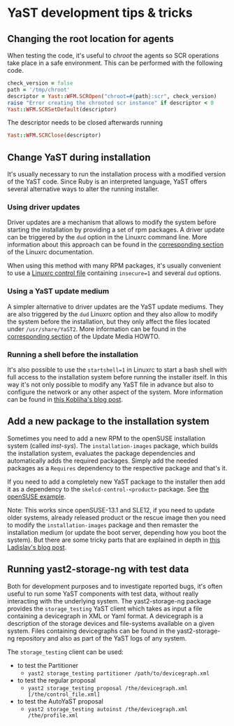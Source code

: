 # YaST development tips & tricks

## Changing the root location for agents

When testing the code, it's useful to _chroot_ the agents so SCR operations take
place in a safe environment. This can be performed with the following code.

```ruby
check_version = false
path = '/tmp/chroot'
descriptor = Yast::WFM.SCROpen("chroot=#{path}:scr", check_version)
raise "Error creating the chrooted scr instance" if descriptor < 0
Yast::WFM.SCRSetDefault(descriptor)
```

The descriptor needs to be closed afterwards running

```ruby
Yast::WFM.SCRClose(descriptor)
```

## Change YaST during installation

It's usually necessary to run the installation process with a modified version
of the YaST code. Since Ruby is an interpreted language, YaST offers several
alternative ways to alter the running installer.

### Using driver updates

Driver updates are a mechanism that allows to modify the system before starting
the installation by providing a set of rpm packages. A driver update can be
triggered by the ```dud``` option in the Linuxrc command line. More information
about this approach can be found in the
[corresponding section](https://en.opensuse.org/Linuxrc#p_driverupdate) of
the Linuxrc documentation.

When using this method with many RPM packages, it's usually convenient to use a
[Linuxrc control
file](https://doc.opensuse.org/projects/autoyast/#ay-cmd-parameters)
containing ```insecure=1``` and several ```dud``` options.

### Using a YaST update medium

A simpler alternative to driver updates are the YaST update mediums. They are
also triggered by the ```dud``` Linuxrc option and they also
allow to modify the system before the installation, but they only affect the
files located under ```/usr/share/YaST2```. More information can be found
in the [corresponding
section](ftp://ftp.suse.de/pub/people/hvogel/Update-Media-HOWTO/html/id_yud.html)
of the Update Media HOWTO.

### Running a shell before the installation

It's also possible to use the ```startshell=1``` in Linuxrc to start a bash
shell with full access to the installation system before running the installer
itself. In this way it's not only possible to modify any YaST file in advance
but also to configure the network or any other aspect of the system. More
information can be found in
[this Kobliha's blog
post](https://kobliha-suse.blogspot.cz/2009/10/easiest-way-how-to-modify-installation.html).

## Add a new package to the installation system

Sometimes you need to add a new RPM to the openSUSE installation system (called
_inst-sys_). The ```installation-images``` package, which builds the
installation system, evaluates the package dependencies and automatically adds
the required packages. Simply add the needed packages as a ```Requires``` dependency
to the respective package and that's it.

If you need to add a completely new YaST package to the installer then add it
as a dependency to the ```skelcd-control-<product>``` package. See [the
openSUSE example](
https://github.com/yast/skelcd-control-openSUSE/blob/master/package/skelcd-control-openSUSE.spec#L43).

Note: This works since openSUSE-13.1 and SLE12, if you need to update older
systems, already released product or the rescue image then you need to modify
the ```installation-images``` package and then remaster the installation medium
(or update the boot server, depending how you boot the system). But there are
some tricky parts that are explained in depth in [this Ladislav's blog
post](https://lslezak.blogspot.cz/2013/10/adding-new-package-to-opensuse.html).

## Running yast2-storage-ng with test data

Both for development purposes and to investigate reported bugs, it's often
useful to run some YaST components with test data, without really interacting
with the underlying system. The yast2-storage-ng package provides the
`storage_testing` YaST client which takes as input a file containing a
devicegraph in XML or Yaml format. A devicegraph is a description of the storage
devices and file-systems available on a given system. Files containing
devicegraphs can be found in the yast2-storage-ng repository and also as part
of the YaST logs of any system.

The `storage_testing` client can be used:

  - to test the Partitioner
    - `yast2 storage_testing partitioner /path/to/devicegraph.xml`
  - to test the regular proposal
    - `yast2 storage_testing proposal /the/devicegraph.xml [/the/control_file.xml]`
  - to test the AutoYaST proposal
    - `yast2 storage_testing autoinst /the/devicegraph.xml /the/profile.xml`
